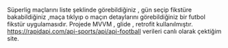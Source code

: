 Süperlig maçlarını liste şeklinde görebildiğiniz , gün seçip fikstüre bakabildiğiniz ,maça tıklyıp o maçın detaylarını görebildiğiniz bir futbol fikstür uygulamasıdır. Projede MVVM , glide , retrofit kullanılmıştır.
https://rapidapi.com/api-sports/api/api-football verileri canlı olarak çektiğim site.
